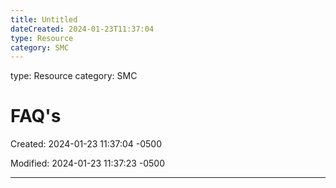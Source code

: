 ```yaml
---
title: Untitled
dateCreated: 2024-01-23T11:37:04
type: Resource
category: SMC
---
```

type: Resource
category: SMC

# FAQ's

Created: 2024-01-23 11:37:04 -0500

Modified: 2024-01-23 11:37:23 -0500

---


